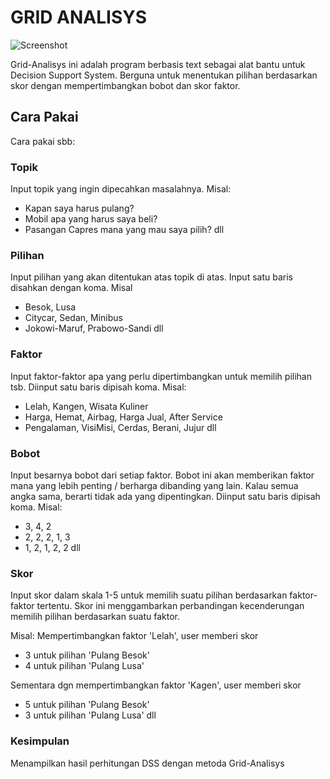 # GRID ANALISYS

![Screenshot](img/grid-analisys.png)

Grid-Analisys ini adalah program berbasis text sebagai 
alat bantu untuk Decision Support System. Berguna untuk menentukan
pilihan berdasarkan skor dengan mempertimbangkan bobot dan skor faktor.

## Cara Pakai

Cara pakai sbb:

### Topik

Input topik yang ingin dipecahkan masalahnya. Misal:
* Kapan saya harus pulang?
* Mobil apa yang harus saya beli?
* Pasangan Capres mana yang mau saya pilih?
dll

### Pilihan

Input pilihan yang akan ditentukan atas topik di atas. Input satu baris disahkan dengan koma. Misal
* Besok, Lusa
* Citycar, Sedan, Minibus
* Jokowi-Maruf, Prabowo-Sandi
dll

### Faktor

Input faktor-faktor apa yang perlu dipertimbangkan untuk memilih pilihan tsb. Diinput satu baris dipisah koma. Misal:
* Lelah, Kangen, Wisata Kuliner
* Harga, Hemat, Airbag, Harga Jual, After Service
* Pengalaman, VisiMisi, Cerdas, Berani, Jujur
dll

### Bobot

Input besarnya bobot dari setiap faktor. Bobot ini akan memberikan 
faktor mana yang lebih penting / berharga dibanding yang lain. 
Kalau semua angka sama, berarti tidak ada yang dipentingkan. Diinput satu baris dipisah koma. Misal:
* 3, 4, 2
* 2, 2, 2, 1, 3
* 1, 2, 1, 2, 2
dll
 
### Skor 

Input skor dalam skala 1-5 untuk memilih suatu pilihan berdasarkan faktor-faktor tertentu. Skor ini menggambarkan perbandingan kecenderungan memilih pilihan berdasarkan suatu faktor.

Misal:
Mempertimbangkan faktor 'Lelah', user memberi skor
* 3 untuk pilihan 'Pulang Besok'
* 4 untuk pilihan 'Pulang Lusa'

Sementara dgn mempertimbangkan faktor 'Kagen', user memberi skor
* 5 untuk pilihan 'Pulang Besok'
* 3 untuk pilihan 'Pulang Lusa'
dll

### Kesimpulan

Menampilkan hasil perhitungan DSS dengan metoda Grid-Analisys



